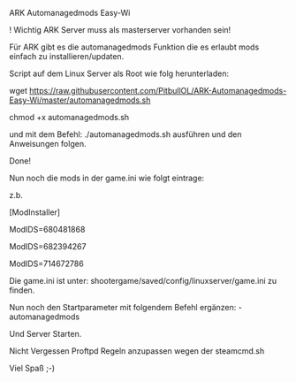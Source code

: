 ARK Automanagedmods Easy-Wi

! Wichtig ARK Server muss als masterserver vorhanden sein!

Für ARK gibt es die automanagedmods Funktion die es erlaubt mods einfach zu installieren/updaten.

Script auf dem Linux Server als Root wie folg herunterladen: 

wget https://raw.githubusercontent.com/PitbullOL/ARK-Automanagedmods-Easy-Wi/master/automanagedmods.sh

chmod +x automanagedmods.sh

und mit dem Befehl: ./automanagedmods.sh ausführen und den Anweisungen folgen.

Done!

Nun noch die mods in der game.ini wie folgt eintrage:

z.b.

[ModInstaller]

ModIDS=680481868

ModIDS=682394267

ModIDS=714672786

Die game.ini ist unter: shootergame/saved/config/linuxserver/game.ini zu finden.

Nun noch den Startparameter mit folgendem Befehl ergänzen: -automanagedmods

Und Server Starten.

Nicht Vergessen Proftpd Regeln anzupassen wegen der steamcmd.sh

Viel Spaß ;-)

